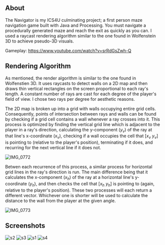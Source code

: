 ## About
The Navigator is my ICS4U culminating project; a first person maze navigation game built with Java and Processing. You must navigate a procedurally generated maze and 
reach the exit as quickly as you can. I used a raycast rendering algorithm similar to the one found in Wolfenstein 3D to achieve pseudo-3D visuals.

Gameplay: https://www.youtube.com/watch?v=srRdGsZwh-Q

## Rendering Algorithm

As mentioned, the render algorithm is similar to the one found in Wolfenstien 3D. It uses raycasts to detect walls on a 2D map and then
draws thin vertical rectangles on the screen proportional to each ray's length. A constant number of rays are cast for each degree of 
the player's field of view. I chose two rays per degree for aesthetic reasons.

The 2D map is broken up into a grid with walls occupying entire grid cells. Consequently, points of intersection between rays and walls can
be found by checking if a grid cell contains a wall whenever a ray crosses into it. This process is optimized by finding the vertical grid
line which is adjacent to the player in a ray's direction, calculating the y-component (*y<sub>v</sub>*) of the ray at that line's x-coordinate (*x<sub>v</sub>*), 
checking if a wall occupies the cell that \[*x<sub>v</sub> y<sub>v</sub>*] is pointing to (relative to the player's position), terminating if it does, and recurring for the next vertical line if it
does not. 

![IMG_0772](https://user-images.githubusercontent.com/30982485/172924810-16fe8d09-7311-4994-9c1c-a5e9ce63b2f4.jpg)

Betwen each recurrence of this process, a similar process for horizontal grid lines in the ray's direction is run. The main difference 
being that it calculates the x-component (*x<sub>h</sub>*) of the ray at a horizontal line's y-coordinate (*y<sub>h</sub>*), and then checks 
the cell that \[*x<sub>h</sub> y<sub>h</sub>*] is pointing to (again, relative to the player's position). These two processes will each return 
a different vector. Whichever one is shorter will be used to calculate the distance to the wall from the player at the given angle.

![IMG_0773](https://user-images.githubusercontent.com/30982485/172924807-9c8078c3-bbe7-4d76-b93a-cbd8f26814f7.jpg)

## Screenshots
![s2](https://user-images.githubusercontent.com/30982485/107132108-3ce06500-68aa-11eb-9d7c-8b0ca6e87ba5.png)
![s3](https://user-images.githubusercontent.com/30982485/107132109-3ce06500-68aa-11eb-80f8-1aa034ecaee0.png)
![s1](https://user-images.githubusercontent.com/30982485/107132107-3baf3800-68aa-11eb-92a3-658276520121.png)
![s4](https://user-images.githubusercontent.com/30982485/107132110-3d78fb80-68aa-11eb-93da-f5ab3cd49b8a.gif)
